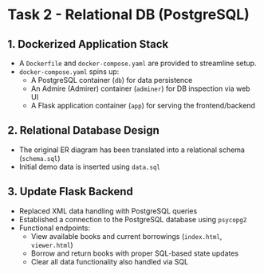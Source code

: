 # Task 2 - Relational DB (PostgreSQL)

## 1. Dockerized Application Stack
- A `Dockerfile` and `docker-compose.yaml` are provided to streamline setup.
- `docker-compose.yaml` spins up:
    - A PostgreSQL container (`db`) for data persistence
    - An Admire (Admirer) container (`adminer`) for DB inspection via web UI
    - A Flask application container (`app`) for serving the frontend/backend

## 2. Relational Database Design 
- The original ER diagram has been translated into a relational schema (`schema.sql`)
- Initial demo data is inserted using `data.sql` <!-- to showcase application functionality -->

## 3. Update Flask Backend
- Replaced XML data handling with PostgreSQL queries
- Established a connection to the PostgreSQL database using `psycopg2`
- Functional endpoints:
    - View available books and current borrowings (`index.html`, `viewer.html`)
    - Borrow and return books with proper SQL-based state updates
    - Clear all data functionality also handled via SQL